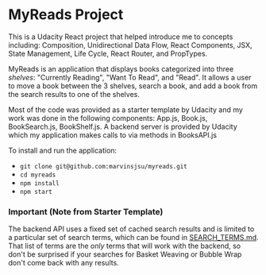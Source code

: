 # MyReads Project

This is a Udacity React project that helped introduce me to concepts including: Composition, Unidirectional Data Flow, React Components, JSX,
State Management, Life Cycle, React Router, and PropTypes.

MyReads is an application that displays books categorized into three *shelves*: "Currently Reading", "Want To Read", and "Read".  It allows a user to move a book between the 3 shelves, search a book, and add a book from the search results to one of the shelves.

Most of the code was provided as a starter template by Udacity and my work was done in the following components: App.js, Book.js, BookSearch.js, BookShelf.js. A backend server is provided by Udacity which my application makes calls to via methods in BooksAPI.js

To install and run the application:
- `git clone git@github.com:marvinsjsu/myreads.git`
- `cd myreads` 
- `npm install`
- `npm start`


### Important (Note from Starter Template)
The backend API uses a fixed set of cached search results and is limited to a particular set of search terms, which can be found in [SEARCH_TERMS.md](SEARCH_TERMS.md). That list of terms are the _only_ terms that will work with the backend, so don't be surprised if your searches for Basket Weaving or Bubble Wrap don't come back with any results.

